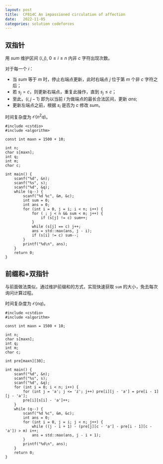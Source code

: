 ```yaml
---
layout: post
title:  CF814C An impassioned circulation of affection
date:   2022-11-05
categories: solution codeforces
---
```


## 双指针

用 $sum$ 维护区间 $(i, j),~0 \le i \le n$ 内非 $c$ 字符出现次数。

对于每一个 $i$：
* 当 $sum$ 等于 $m$ 时，停止右端点更新，此时右端点 $j$ 位于第 $m$ 个非 $c$ 字符之后；
* 若 $s_j = c$，则更新右端点，重复此操作，直到 $s_j \le c$；
* 至此，$(i, j-1)$ 即为以当前 $i$ 为做端点的最长合法区间，更新 $ans$;
* 更新左端点之前，根据 $s_i$ 是否为 $c$ 修改 $sum$。

时间复杂度为 $\mathcal{O}(n^2 q)$。

```
#include <cstdio>
#include <algorithm>

const int maxn = 1500 + 10;

int n;
char s[maxn];
int q;
int m;
char c;

int main() {
    scanf("%d", &n);
    scanf("%s", s);
    scanf("%d", &q);
    while (q--) {
        scanf("%d %c", &m, &c);
        int sum = 0;
        int ans = 0;
        for (int i = 0, j = i; i < n; i++) {
            for ( ; j < n && sum < m; j++) {
                if (s[j] != c) sum++;
            }
            while (s[j] == c) j++;
            ans = std::max(ans, j - i);
            if (s[i] != c) sum--;
        }
        printf("%d\n", ans);
    }
    return 0;
}
```

## 前缀和+双指针

与前面做法类似，通过维护前缀和的方式，实现快速获取 `sum` 的大小，免去每次询问计算过程。

时间复杂度为 $\mathcal{O}(n q)$。

```
#include <cstdio>
#include <algorithm>

const int maxn = 1500 + 10;

int n;
char s[maxn];
int q;
int m;
char c;

int pre[maxn][30];

int main() {
    scanf("%d", &n);
    scanf("%s", s);
    scanf("%d", &q);
    for (int i = 0; i < n; i++) {
        for (int j = 'a'; j <= 'z'; j++) pre[i][j - 'a'] = pre[i - 1][j - 'a'];
        pre[i][s[i] - 'a']++;
    }
    while (q--) {
        scanf("%d %c", &m, &c);
        int ans = 0;
        for (int i = 0, j = i; j < n; j++) {
            while ((j - i + 1) - (pre[j][c - 'a'] - pre[i - 1][c - 'a']) > m) i++;
            ans = std::max(ans, j - i + 1);
        }
        printf("%d\n", ans);
    }
    return 0;
}
```